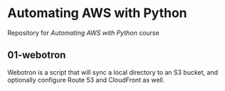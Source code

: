 # Automating AWS with Python

Repository for *Automating AWS with Python* course

## 01-webotron

Webotron is a script that will sync a local directory
to an S3 bucket, and optionally configure Route 53
and CloudFront as well.

